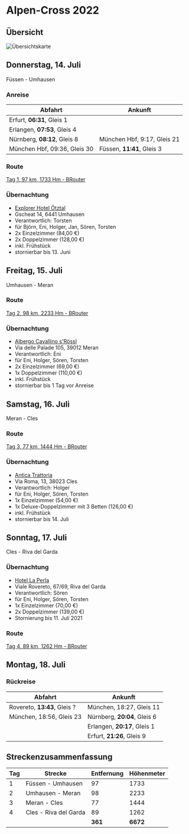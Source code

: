 # Alpen-Cross 2022

## Übersicht

![Übersichtskarte](alpenx-2022-gesamt.avif)

## Donnerstag, 14. Juli

Füssen - Umhausen

### Anreise

| Abfahrt | Ankunft |
| ------- | ------- |
| Erfurt, **06:31**, Gleis 1 | |
| Erlangen, **07:53**, Gleis 4 | |
| Nürnberg, **08:12**, Gleis 8 | München Hbf, 9:17, Gleis 21 |
| München Hbf, 09:36, Gleis 30 | Füssen, **11:41**, Gleis 3 |

### Route

[Tag 1, 97 km, 1733 Hm - BRouter](http://brouter.de/brouter-web/#map=11/47.1909/11.0577/osm-mapnik-german_style&lonlats=10.697916,47.570142;10.643005,47.286216;10.794196,47.210153;10.927545,47.139775&profile=fastbike)

### Übernachtung

- [Explorer Hotel Ötztal](https://www.explorer-hotels.com/oetztal/)
- Gscheat 14, 6441 Umhausen
- Verantwortlich: Torsten
- für Björn, Eni, Holger, Jan, Sören, Torsten
- 2x Einzelzimmer (84,00 €)
- 2x Doppelzimmer (128,00 €)
- inkl. Frühstück
- stornierbar bis 13. Juni

## Freitag, 15. Juli

Umhausen - Meran

### Route

[Tag 2, 98 km, 2233 Hm - BRouter](http://brouter.de/brouter-web/#map=10/46.8344/11.3667/osm-mapnik-german_style&lonlats=10.927534,47.139771;10.966244,47.061995;11.16389,46.662115&profile=fastbike)

### Übernachtung

- [Albergo Cavallino s'Rössl](https://www.booking.com/hotel/it/albergo-cavallino-s-rossl.de.html)
- Via delle Palade 105, 39012 Meran
- Verantwortlich: Eni
- für Eni, Holger, Sören, Torsten
- 2x Einzelzimmer (69,00 €)
- 1x Doppelzimmer (110,00 €)
- inkl. Frühstück
- stornierbar bis 1 Tag vor Anreise

## Samstag, 16. Juli

Meran - Cles

### Route

[Tag 3, 77 km, 1444 Hm - BRouter](http://brouter.de/brouter-web/#map=11/46.4986/11.2198/osm-mapnik-german_style&lonlats=11.16389,46.662115;11.172066,46.641072;11.180112,46.628206;11.298409,46.476497;11.257553,46.427674;11.23601,46.410844;11.23498,46.410226;11.195798,46.414337;11.162109,46.419014;11.154943,46.428661;11.033803,46.36507&profile=fastbike)  

### Übernachtung

- [Antica Trattoria](http://www.anticatrattoriacles.com/)
- Via Roma, 13, 38023 Cles 
- Verantwortlich: Holger
- für Eni, Holger, Sören, Torsten
- 1x Einzelzimmer (54,00 €)
- 1x Deluxe-Doppelzimmer mit 3 Betten (126,00 €)
- inkl. Frühstück
- stornierbar bis 14. Juli

## Sonntag, 17. Juli

Cles - Riva del Garda

### Übernachtung

- [Hotel La Perla](http://www.hotellaperla.com/de)
- Viale Rovereto, 67/69, Riva del Garda
- Verantwortlich: Sören
- für Eni, Holger, Sören, Torsten
- 1x Einzelzimmer (70,00 €)
- 2x Doppelzimmer (139,00 €)
- Stornierung bis 11. Juli 2021

### Route

[Tag 4, 89 km, 1262 Hm - BRouter](http://brouter.de/brouter-web/#map=10/46.1499/11.1470/osm-mapnik-german_style&lonlats=11.033717,46.365062;11.062675,46.339104;10.971887,46.146123;10.885048,46.044967;10.950623,46.04074;10.842991,45.884234&profile=fastbike)

## Montag, 18. Juli

### Rückreise

| Abfahrt | Ankunft |
| ------- | ------- |
| Rovereto, **13:43**, Gleis ? | München, 18:27, Gleis 11 |
| München, 18:56, Gleis 23 | Nürnberg, **20:04**, Gleis 6 |
| | Erlangen, **20:17**, Gleis 1 |
| | Erfurt, **21:26**, Gleis 9 |

## Streckenzusammenfassung

| Tag | Strecke               | Entfernung | Höhenmeter |
| --- | --------------------- | ---------- | ---------- |
| 1   | Füssen - Umhausen     | 97         | 1733       |
| 2   | Umhausen - Meran      | 98         | 2233       |
| 3   | Meran - Cles          | 77         | 1444       |
| 4   | Cles - Riva del Garda | 89         | 1262       |
|     |                       | **361**    | **6672**   |
